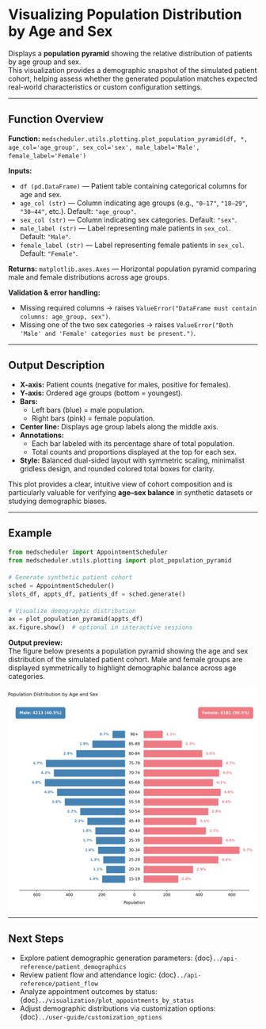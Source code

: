 # Visualizing Population Distribution by Age and Sex

Displays a **population pyramid** showing the relative distribution of patients by age group and sex.  
This visualization provides a demographic snapshot of the simulated patient cohort, helping assess whether the generated population matches expected real-world characteristics or custom configuration settings.

---

## Function Overview
**Function:** `medscheduler.utils.plotting.plot_population_pyramid(df, *, age_col='age_group', sex_col='sex', male_label='Male', female_label='Female')`

**Inputs:**
- `df (pd.DataFrame)` — Patient table containing categorical columns for age and sex.
- `age_col (str)` — Column indicating age groups (e.g., `"0–17"`, `"18–29"`, `"30–44"`, etc.). Default: `"age_group"`.
- `sex_col (str)` — Column indicating sex categories. Default: `"sex"`.
- `male_label (str)` — Label representing male patients in `sex_col`. Default: `"Male"`.
- `female_label (str)` — Label representing female patients in `sex_col`. Default: `"Female"`.

**Returns:** `matplotlib.axes.Axes` — Horizontal population pyramid comparing male and female distributions across age groups.

**Validation & error handling:**
- Missing required columns → raises `ValueError("DataFrame must contain columns: age_group, sex")`.
- Missing one of the two sex categories → raises `ValueError("Both 'Male' and 'Female' categories must be present.")`.

---

## Output Description
- **X-axis:** Patient counts (negative for males, positive for females).  
- **Y-axis:** Ordered age groups (bottom = youngest).  
- **Bars:**  
  - Left bars (blue) = male population.  
  - Right bars (pink) = female population.  
- **Center line:** Displays age group labels along the middle axis.  
- **Annotations:**  
  - Each bar labeled with its percentage share of total population.  
  - Total counts and proportions displayed at the top for each sex.  
- **Style:** Balanced dual-sided layout with symmetric scaling, minimalist gridless design, and rounded colored total boxes for clarity.

This plot provides a clear, intuitive view of cohort composition and is particularly valuable for verifying **age–sex balance** in synthetic datasets or studying demographic biases.

---

## Example
```python
from medscheduler import AppointmentScheduler
from medscheduler.utils.plotting import plot_population_pyramid

# Generate synthetic patient cohort
sched = AppointmentScheduler()
slots_df, appts_df, patients_df = sched.generate()

# Visualize demographic distribution
ax = plot_population_pyramid(appts_df)
ax.figure.show()  # optional in interactive sessions
```
**Output preview:**  
The figure below presents a population pyramid showing the age and sex distribution of the simulated patient cohort. Male and female groups are displayed symmetrically to highlight demographic balance across age categories.

![Population Pyramid](../_static/visuals/visualization/plot_population_pyramid.png)

---

## Next Steps
- Explore patient demographic generation parameters: {doc}`../api-reference/patient_demographics`
- Review patient flow and attendance logic: {doc}`../api-reference/patient_flow`
- Analyze appointment outcomes by status: {doc}`../visualization/plot_appointments_by_status`
- Adjust demographic distributions via customization options: {doc}`../user-guide/customization_options`


